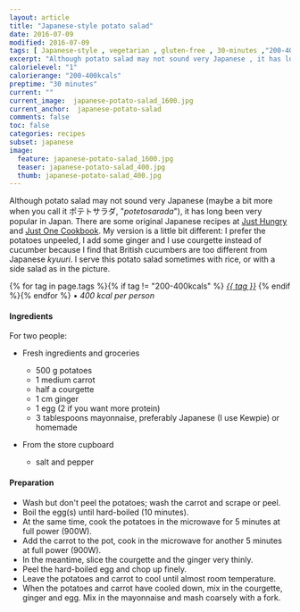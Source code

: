 ```yaml
---
layout: article
title: "Japanese-style potato salad"
date: 2016-07-09
modified: 2016-07-09
tags: [ Japanese-style , vegetarian , gluten-free , 30-minutes ,"200-400kcals" ]
excerpt: "Although potato salad may not sound very Japanese , it has long been very ..."
calorielevel: "1"
calorierange: "200-400kcals"
preptime: "30 minutes"
current: ""
current_image:  japanese-potato-salad_1600.jpg
current_anchor:  japanese-potato-salad
comments: false
toc: false
categories: recipes
subset: japanese
image:
  feature: japanese-potato-salad_1600.jpg
  teaser: japanese-potato-salad_400.jpg
  thumb: japanese-potato-salad_400.jpg
---
```




Although potato salad may not sound very Japanese (maybe a bit more when you call it ポテトサラダ, "_potetosarada_"), it has long been very popular in Japan. There are some original Japanese recipes at [Just Hungry](http://justhungry.com/2006/05/japanese_potato.html) and [Just One Cookbook](http://www.justonecookbook.com/japanese-potato-salad/). My version is a little bit different: I prefer the potatoes unpeeled, I add some ginger and I use courgette instead of cucumber because I find that British cucumbers are too different from Japanese _kyuuri_. I serve this potato salad sometimes with rice, or with a side salad as in the picture.



{% for tag in page.tags %}{% if tag != "200-400kcals" %}&nbsp;<a class="post-tag" href="{{ site.url}}/tags/#{{ tag }}">_{{ tag }}_</a>&nbsp;{% endif %}{% endfor %} &bull;&nbsp;<em>400&nbsp;kcal&nbsp;per&nbsp;person</em>&nbsp;&nbsp;<a href="{{ site.url}}/tags/#200-400kcals"><img src="{{ site.url }}/images/battery_lvl_1.png" style="height:1.0em;"></a>

#### Ingredients

For two people:

- Fresh ingredients and groceries
  - 500 g potatoes
  - 1 medium carrot
  - half a courgette
  - 1 cm ginger
  - 1 egg (2 if you want more protein)
  - 3 tablespoons mayonnaise, preferably Japanese (I use Kewpie) or homemade

- From the store cupboard  
  - salt and pepper

#### Preparation

  - Wash but don't peel the potatoes; wash the carrot and scrape or peel.
  - Boil the egg(s) until hard-boiled (10 minutes).
  - At the same time, cook the potatoes in the microwave for 5 minutes at full power (900W).
  - Add the carrot to the pot, cook in the microwave for another 5 minutes at full power (900W).
  - In the meantime, slice the courgette and the ginger very thinly.
  - Peel the hard-boiled egg and chop up finely.
  - Leave the potatoes and carrot to cool until almost room temperature.
  - When the potatoes and carrot have cooled down, mix in the courgette, ginger and egg. Mix in the mayonnaise and mash coarsely with a fork.
